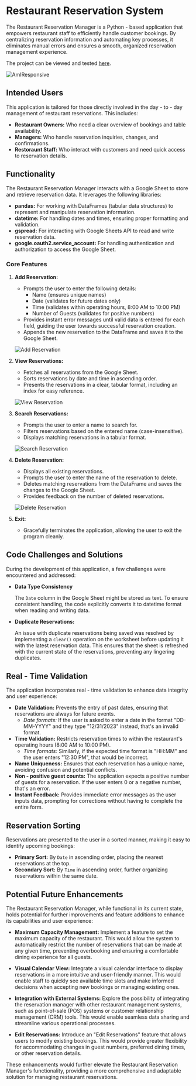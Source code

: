 # Restaurant Reservation System

The Restaurant Reservation Manager is a Python - based application that empowers restaurant staff to efficiently handle customer bookings. By centralizing reservation information and automating key processes, it eliminates manual errors and ensures a smooth, organized reservation management experience.

The project can be viewed and tested [here](https://restaurant-reservation-system-13155c939e45.herokuapp.com/).

![AmIResponsive](Images/amiresponsive.png)

## Intended Users

This application is tailored for those directly involved in the day - to - day management of restaurant reservations. This includes:

- **Restaurant Owners:** Who need a clear overview of bookings and table availability.
- **Managers:** Who handle reservation inquiries, changes, and confirmations.
- **Restoraunt Staff:** Who interact with customers and need quick access to reservation details.

## Functionality

The Restaurant Reservation Manager interacts with a Google Sheet to store and retrieve reservation data. It leverages the following libraries:

- **pandas:** For working with DataFrames (tabular data structures) to represent and manipulate reservation information.
- **datetime:** For handling dates and times, ensuring proper formatting and validation.
- **gspread:** For interacting with Google Sheets API to read and write reservation data.
- **google.oauth2.service_account:** For handling authentication and authorization to access the Google Sheet.

### Core Features

1. **Add Reservation:**
   - Prompts the user to enter the following details:
     - Name (ensures unique names)
     - Date (validates for future dates only)
     - Time (validates within operating hours, 8:00 AM to 10:00 PM)
     - Number of Guests (validates for positive numbers)
   - Provides instant error messages until valid data is entered for each field, guiding the user towards successful reservation creation.
   - Appends the new reservation to the DataFrame and saves it to the Google Sheet.

   ![Add Reservation](Images/add_reservation.png)

2. **View Reservations:**
   - Fetches all reservations from the Google Sheet.
   - Sorts reservations by date and time in ascending order.
   - Presents the reservations in a clear, tabular format, including an index for easy reference.

   ![View Reservation](Images/view_reservations.png)

3. **Search Reservations:**
   - Prompts the user to enter a name to search for.
   - Filters reservations based on the entered name (case-insensitive).
   - Displays matching reservations in a tabular format.

   ![Search Reservation](Images/search_reservations.png)

4. **Delete Reservation:**
   - Displays all existing reservations.
   - Prompts the user to enter the name of the reservation to delete.
   - Deletes matching reservations from the DataFrame and saves the changes to the Google Sheet.
   - Provides feedback on the number of deleted reservations.

   ![Delete Reservation](Images/delete_reservations.png)

5. **Exit:**
   - Gracefully terminates the application, allowing the user to exit the program cleanly.

## Code Challenges and Solutions

During the development of this application, a few challenges were encountered and addressed:

- **Data Type Consistency**

  The `Date` column in the Google Sheet might be stored as text. To ensure consistent handling, the code explicitly converts it to datetime format when reading and writing data.

- **Duplicate Reservations:**

  An issue with duplicate reservations being saved was resolved by implementing a `clear()` operation on the worksheet before updating it with the latest reservation data. This ensures that the sheet is refreshed with the current state of the reservations, preventing any lingering duplicates.

## Real - Time Validation

The application incorporates real - time validation to enhance data integrity and user experience:

- **Date Validation:** Prevents the entry of past dates, ensuring that reservations are always for future events.
  - *Date formats:* If the user is asked to enter a date in the format "DD-MM-YYYY" and they type "12/31/2023" instead, that's an invalid format.
- **Time Validation:** Restricts reservation times to within the restaurant's operating hours (8:00 AM to 10:00 PM).
  - *Time formats:* Similarly, if the expected time format is "HH:MM" and the user enters "12:30 PM", that would be incorrect.
- **Name Uniqueness:** Ensures that each reservation has a unique name, avoiding confusion and potential conflicts.
- **Non - positive guest counts:** The application expects a positive number of guests for a reservation. If the user enters 0 or a negative number, that's an error.
- **Instant Feedback:** Provides immediate error messages as the user inputs data, prompting for corrections without having to complete the entire form.

## Reservation Sorting

Reservations are presented to the user in a sorted manner, making it easy to identify upcoming bookings:

- **Primary Sort:** By `Date` in ascending order, placing the nearest reservations at the top.
- **Secondary Sort:** By `Time` in ascending order, further organizing reservations within the same date.

## Potential Future Enhancements

The Restaurant Reservation Manager, while functional in its current state, holds potential for further improvements and feature additions to enhance its capabilities and user experience:

- **Maximum Capacity Management:** Implement a feature to set the maximum capacity of the restaurant. This would allow the system to automatically restrict the number of reservations that can be made at any given time, preventing overbooking and ensuring a comfortable dining experience for all guests.

- **Visual Calendar View:** Integrate a visual calendar interface to display reservations in a more intuitive and user-friendly manner. This would enable staff to quickly see available time slots and make informed decisions when accepting new bookings or managing existing ones.

- **Integration with External Systems:** Explore the possibility of integrating the reservation manager with other restaurant management systems, such as point-of-sale (POS) systems or customer relationship management (CRM) tools. This would enable seamless data sharing and streamline various operational processes.

- **Edit Reservations:** Introduce an "Edit Reservations" feature that allows users to modify existing bookings. This would provide greater flexibility for accommodating changes in guest numbers, preferred dining times, or other reservation details.

These enhancements would further elevate the Restaurant Reservation Manager's functionality, providing a more comprehensive and adaptable solution for managing restaurant reservations.
